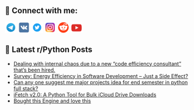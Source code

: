## 🔎 Connect with me:
[<img src="https://github.com/bullbesh/bullbesh/blob/main/images/Telegram.png" width="32" height="32" />](https://t.me/bullbesh)
[<img src="https://github.com/bullbesh/bullbesh/blob/main/images/VK.png" width="32" height="32" />](https://vk.com/bullbesh)
[<img src="https://github.com/bullbesh/bullbesh/blob/main/images/Twitter.png" width="32" height="32" />](https://twitter.com/bullbesh1)
[<img src="https://github.com/bullbesh/bullbesh/blob/main/images/Instagram.png" width="32" height="32" />](https://www.instagram.com/bullbesh)
[<img src="https://github.com/bullbesh/bullbesh/blob/main/images/Reddit.png" width="32" height="32" />](https://www.reddit.com/user/bullbesh)
[<img src="https://github.com/bullbesh/bullbesh/blob/main/images/YouTube.png" width="32" height="32" />](https://www.youtube.com/channel/UCtfjRs6uzgq5mfm8S06WTcg)

## 📕 Latest r/Python Posts
<!-- BLOG-POST-LIST:START -->
- [Dealing with internal chaos due to a new “code efficiency consultant” that’s been hired.](https://www.reddit.com/r/Python/comments/1k6nfef/dealing_with_internal_chaos_due_to_a_new_code/)
- [Survey: Energy Efficiency in Software Development – Just a Side Effect?](https://www.reddit.com/r/Python/comments/1k6lc8p/survey_energy_efficiency_in_software_development/)
- [Can any one suggest me major projects idea for end semester in python full stack?](https://www.reddit.com/r/Python/comments/1k6irr4/can_any_one_suggest_me_major_projects_idea_for/)
- [iFetch v2.0: A Python Tool for Bulk iCloud Drive Downloads](https://www.reddit.com/r/Python/comments/1k6ipim/ifetch_v20_a_python_tool_for_bulk_icloud_drive/)
- [Bought this Engine and love this](https://www.reddit.com/r/Python/comments/1k6f25r/bought_this_engine_and_love_this/)
<!-- BLOG-POST-LIST:END -->
